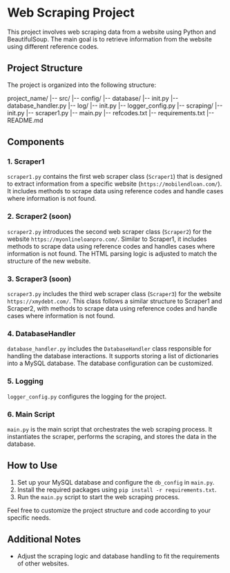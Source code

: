 # Web Scraping Project

This project involves web scraping data from a website using Python and BeautifulSoup. The main goal is to retrieve information from the website using different reference codes.

## Project Structure

The project is organized into the following structure:

project_name/
|-- src/
    |-- config/
    |-- database/
        |-- init.py
        |-- database_handler.py
    |-- log/
        |-- init.py
        |-- logger_config.py
    |-- scraping/
        |-- init.py
        |-- scraper1.py
    |-- main.py
    |-- refcodes.txt
    |-- requirements.txt
    |-- README.md


## Components

### 1. Scraper1

`scraper1.py` contains the first web scraper class (`Scraper1`) that is designed to extract information from a specific website (`https://mobilendloan.com/`). It includes methods to scrape data using reference codes and handle cases where information is not found.

### 2. Scraper2 (soon)

`scraper2.py` introduces the second web scraper class (`Scraper2`) for the website `https://myonlineloanpro.com/`. Similar to Scraper1, it includes methods to scrape data using reference codes and handles cases where information is not found. The HTML parsing logic is adjusted to match the structure of the new website.

### 3. Scraper3 (soon)

`scraper3.py` includes the third web scraper class (`Scraper3`) for the website `https://xmydebt.com/`. This class follows a similar structure to Scraper1 and Scraper2, with methods to scrape data using reference codes and handle cases where information is not found.

### 4. DatabaseHandler

`database_handler.py` includes the `DatabaseHandler` class responsible for handling the database interactions. It supports storing a list of dictionaries into a MySQL database. The database configuration can be customized.

### 5. Logging

`logger_config.py` configures the logging for the project.

### 6. Main Script

`main.py` is the main script that orchestrates the web scraping process. It instantiates the scraper, performs the scraping, and stores the data in the database.

## How to Use

1. Set up your MySQL database and configure the `db_config` in `main.py`.
2. Install the required packages using `pip install -r requirements.txt`.
3. Run the `main.py` script to start the web scraping process.

Feel free to customize the project structure and code according to your specific needs.

## Additional Notes

- Adjust the scraping logic and database handling to fit the requirements of other websites.
